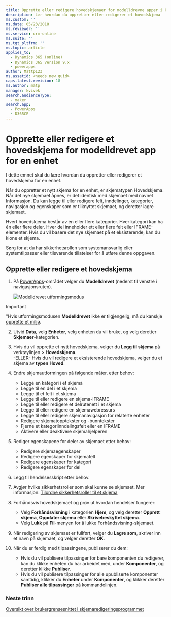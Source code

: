 ```yaml
---
title: Opprette eller redigere hovedskjemaer for modelldrevne apper i PowerApps | MicrosoftDocs
description: Lær hvordan du oppretter eller redigerer et hovedskjema
ms.custom: ''
ms.date: 05/23/2018
ms.reviewer: ''
ms.service: crm-online
ms.suite: ''
ms.tgt_pltfrm: ''
ms.topic: article
applies_to:
  - Dynamics 365 (online)
  - Dynamics 365 Version 9.x
  - powerapps
author: Mattp123
ms.assetid: <needs new guid>
caps.latest.revision: 18
ms.author: matp
manager: kvivek
search.audienceType:
  - maker
search.app:
  - PowerApps
  - D365CE
---
```

# <a name="create-or-edit-a-model-driven-app-main-form-for-an-entity"></a>Opprette eller redigere et hovedskjema for modelldrevet app for en enhet 

I dette emnet skal du lære hvordan du oppretter eller redigerer et hovedskjema for en enhet.

Når du oppretter et nytt skjema for en enhet, er skjematypen Hovedskjema. Når det nye skjemaet åpnes, er det identisk med skjemaet med navnet Informasjon. Du kan legge til eller redigere felt, inndelinger, kategorier, navigasjon og egenskaper som er tilknyttet skjemaet, og deretter lagre skjemaet.

Hvert hovedskjema består av én eller flere kategorier. Hver kategori kan ha én eller flere deler. Hver del inneholder ett eller flere felt eller IFRAME-elementer. Hvis du vil basere det nye skjemaet på et eksisterende, kan du klone et skjema. 

Sørg for at du har sikkerhetsrollen som systemansvarlig eller systemtilpasser eller tilsvarende tillatelser for å utføre denne oppgaven.

## <a name="how-to-create-or-edit-a-main-form"></a>Opprette eller redigere et hovedskjema
  
1.   På [PowerApps](https://web.powerapps.com/?utm_source=padocs&utm_medium=linkinadoc&utm_campaign=referralsfromdoc)-området velger du **Modelldrevet** (nederst til venstre i navigasjonsruten).  

     ![Modelldrevet utformingsmodus](media/model-driven-switch.png)

> [!IMPORTANT]
> "Hvis utformingsmodusen **Modelldrevet** ikke er tilgjengelig, må du kanskje [opprette et miljø](https://docs.microsoft.com/powerapps/administrator/create-environment).   
  
2.  Utvid **Data**, velg **Enheter**, velg enheten du vil bruke, og velg deretter **Skjemaer**-kategorien. 

3. Hvis du vil opprette et nytt hovedskjema, velger du **Legg til skjema** på verktøylinjen > **Hovedskjema**.  
    \-ELLER- Hvis du vil redigere et eksisterende hovedskjema, velger du et skjema av **typen** **Hoved**.
  
3.  Endre skjemautformingen på følgende måter, etter behov:
    -   Legge en kategori i et skjema
    -   Legge til en del i et skjema
    -   Legge til et felt i et skjema
    -   Legge til eller redigere en skjema-IFRAME
    -   Legge til eller redigere et delrutenett i et skjema
    -   Legge til eller redigere en skjemawebressurs
    -   Legge til eller redigere skjemanavigasjon for relaterte enheter
    -   Redigere skjematopptekster og -bunntekster
    -   Fjerne et kategoriinndelingsfelt eller en IFRAME
    -   Aktivere eller deaktivere skjemahjelperen
    
4.  Rediger egenskapene for deler av skjemaet etter behov:
    -   Redigere skjemaegenskaper
    -   Redigere egenskaper for skjemafelt
    -   Redigere egenskaper for kategori
    -   Redigere egenskaper for del

5.  Legg til hendelsesskript etter behov. 

6.  Avgjør hvilke sikkerhetsroller som skal kunne se skjemaet. Mer informasjon: [Tilordne sikkerhetsroller til et skjema](https://docs.microsoft.com/dynamics365/customer-engagement/admin/assign-security-roles-form)

7.  Forhåndsvis hovedskjemaet og prøv ut hvordan hendelser fungerer:
    - Velg **Forhåndsvisning** i kategorien **Hjem**, og velg deretter **Opprett skjema**, **Oppdater skjema** eller **Skrivebeskyttet skjema**.
    - Velg **Lukk** på **Fil**-menyen for å lukke Forhåndsvisning-skjemaet.

8.  Når redigering av skjemaet er fullført, velger du **Lagre som**, skriver inn et navn på skjemaet, og velger deretter **OK**.

9.  Når du er ferdig med tilpassingene, publiserer du dem:
    -   Hvis du vil publisere tilpassinger for bare komponenten du redigerer, kan du klikke enheten du har arbeidet med, under **Komponenter**, og deretter klikke **Publiser**.
    -   Hvis du vil publisere tilpassinger for alle upubliserte komponenter samtidig, klikker du **Enheter** under **Komponenter**, og klikker deretter **Publiser alle tilpassinger** på kommandolinjen.
    
 
### <a name="next-steps"></a>Neste trinn  
[Oversikt over brukergrensesnittet i skjemaredigeringsprogrammet](form-editor-user-interface-legacy.md)
 
